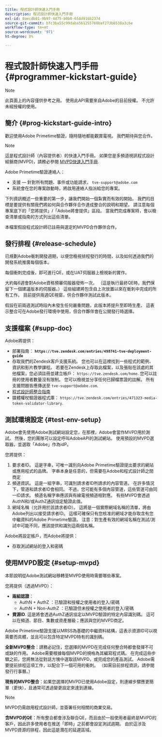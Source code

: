 ```yaml
---
title: 程式設計師快速入門手冊
description: 程式設計師快速入門手冊
exl-id: 0aecdb81-9b97-4475-b0b0-654d916b2374
source-git-commit: bfc3ba55c99daba561255760baf273b6538a3c6e
workflow-type: tm+mt
source-wordcount: '971'
ht-degree: 0%

---
```


# 程式設計師快速入門手冊 {#programmer-kickstart-guide}

>[!NOTE]
>
>此頁面上的內容僅供參考之用。 使用此API需要來自Adobe的目前授權。 不允許未經授權的使用。

## 簡介 {#prog-kickstart-guide-intro}

歡迎使用Adobe Primetime驗證，隨時隨地都能觀賞電視。 我們期待與您合作。

>[!NOTE]
>
>這是程式設計師（內容提供者）的快速入門手冊。 如果您是多頻道視訊程式設計經銷商(MVPD)，請務必參閱 [MVPD快速入門手冊](/help/authentication/mvpd-kickstart-guide.md).


Adobe Primetime驗證連絡人：

* 支援 — 針對所有問題、事件或功能請求， `tve-support@adobe.com`
* 系統會在您的專案啟動時，將啟用連絡人指派給您的專案。

下列資訊概述一些重要的第一步，讓我們開始一個紮實而有效的開始。 我們的目標是要提供有關我們將如何與合作夥伴合作達成整合的說明和期望。 請注意每個專案底下的「您將提供」/「Adobe將會提供」區段。 當我們完成專案時，會以檢查清單或指南的方式列出這些清單。

本檔案假設程式設計師已註冊與選定的MVPD合作夥伴合作。

## 發行排程 {#release-schedule}

已規劃Adobe衝刺開發週期，以便您檢視排程發行的時間，以及如何透過我們的開發系統推廣每個版本。

每個衝刺完成後，即可進行QE，或在UAT伺服器上檢視新的實作。

大約每6週會對Adobe資格預審伺服器發佈一次。 （這是執行最終QE時，我們保留下一個建議版本的伺服器。） 這些組建將包含自上次放置以來在衝刺中完成的所有工作。 目前提供兩週QE視窗，供合作夥伴測試此版本。

假設在前兩週測試時段內未發生任何嚴重問題，此版本將提升至即時生產。 這表示整合可在Adobe發行環境中使用，但合作夥伴會在公開發行時選擇。

<!--For the latest release schedule information, see the Release Calendar.-->

## 支援檔案 {#supp-doc}

Adobe將提供：

* 部署指南： **`https://tve.zendesk.com/entries/498741-tve-deployment-guide`**
* 存取我們的Zendesk客戶支援系統。 您也可以在這裡找到一些程式的範例、資訊和影片教學課程。 若要在Zendesk上存取此檔案，以及張貼在該處的其他檔案，您必須註冊並建立帳戶： `https://tve.zendesk.com/home`. 您可以註冊的使用者數量沒有限制。  您可以檢視並分享任何已歸檔票證的註解。 所有支援問題皆應傳送至 `tve-support@adobe.com`.
* [程式設計師整合指南](/help/authentication/programmer-integration-guide-overview.md)
* 媒體權杖驗證器程式庫： `https://tve.zendesk.com/entries/471323-media-token-validator-library`.

## 測試環境設定 {#test-env-setup}

Adobe會先使用Adobe測試網站設定您，在那裡，Adobe會當作MVPD用於測試。 然後，您的團隊可以設定呼叫AdobeAPI的測試網站。 使用預設的MVPD選取器，並選取「Adobe」作為idP。

您將提供：

1. 要求者ID。 這是字串，可唯一識別向Adobe Primetime驗證提出要求的網站或應用程式的品牌。 字串本身是任意的，但需要在Adobe和程式設計師之間商定
1. 頻道資訊。 這是一組字串，可識別請求者ID所請求的內容管道。 在許多情況下，管道和請求者ID會相同。 不過，您可能有多個內容管道，這些管道可由同一ID請求。 頻道名稱字串應該與有線電視頻道相對應。 有些MVPD會透過AuthN和/或AuthZ通訊協定驗證此值。
1. 網域名稱（允許用於該請求者ID）。 這將是一個實際網域名稱的清單，將由Adobe列出以接受請求者ID。 這樣可確保只有您核准的網域才能存取含有您中繼資料的Adobe Primetime驗證。 注意：對生產有效的網域名稱在測試/測試中可能不同，應該提供和識別這兩個名稱。

Adobe將設定帳戶，而Adobe將提供：

* 存取測試網站的登入和密碼

## 使用MVPD設定 {#setup-mvpd}

本節說明從Adobe測試網站移轉至MVPD使用時需要哪些專案。

您將提供（透過MVPD）：

* **兩組認證**：
   * AuthN + AuthZ ：已驗證和授權之使用者的登入/密碼
   * AuthN + Non-AuthZ ：已驗證但未授權之使用者的登入/密碼
* **資源ID**. 這是將會透過AuthZ通訊協定以MVPD驗證的特定內容識別碼。 這可以在頻道、節目、集數或資產層級；應該與您的MVPD商定。

Adobe Primetime驗證支援以MRSS為基礎的中繼資料結構，這表示資源ID可以視需要而具體，並且可以包含特定MVPD特有的識別碼。

**全新MVPD整合**：請務必記住，您選擇的MVPD在完成任何整合時都會發揮不可或缺的作用。 Adobe需要根據每個MVPD的規格為其編寫程式碼。 在完成這些步驟之前，您將無法從對話方塊中選取該MVPD，或完成您的產品測試。 Adobe需要提前排程這項工作，以配合下一個可用的衝刺。 （如需目前排程資訊，請參閱發行行事曆。）

**現有的MVPD整合**：如果您選擇的MVPD已使用Adobe設定，則連線步驟應更簡單（更快），且通常可透過變更設定來達到連線。

>[!NOTE]
>
>MVPD仍需啟用程式設計師，並簽署任何相關的商業交易。

**含MVPD的QE**：所有整合都會涉及聯合QE，而且由於一般使用者最終是MVPD的客戶，因此許多使用者在推送「即時」之前都會設定測試週期。 由於這涉及MVPD資源的排程，因此這是潛在的延遲區域。

<!--
>[RELATEDINFORMATION]
>[MVPD Kickstart Guide](help\authentication\mvpd-kickstart-guide.md)
-->
